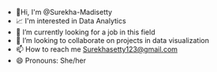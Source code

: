 - 👏Hi, I'm @Surekha-Madisetty
- 📈 I'm interested in Data Analytics
- 🌱 I’m currently looking for a job in this field
- 💞️ I’m looking to collaborate on projects in data visualization
- 📫 How to reach me Surekhasetty123@gmail.com
- 😄 Pronouns: She/her
